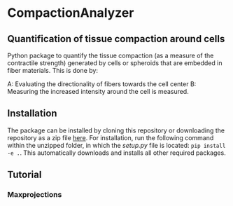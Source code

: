 # CompactionAnalyzer 

## Quantification of tissue compaction around cells

Python package to quantify the tissue compaction (as a measure of the contractile strength) generated by cells or spheroids that are embedded in fiber materials. This is done by:

A: Evaluating the directionality of fibers towards the cell center 
B: Measuring the increased intensity around the cell is measured.




## Installation
The package can be installed by cloning this repository or downloading the repository as a zip file [here](https://github.com/davidbhr/CompactionAnalyzer/zipball/master). For installation, run the following command within the unzipped folder, in which the *setup.py* file is located: `pip install -e .`. This automatically downloads and installs all other required packages.

## Tutorial


### Maxprojections



